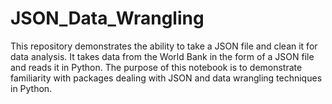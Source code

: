 # JSON_Data_Wrangling

This repository demonstrates the ability to take a JSON file and clean it for data analysis. It takes data from the World Bank in the form of a JSON file and reads it in Python. The purpose of this notebook is to demonstrate familiarity with packages dealing with JSON and data wrangling techniques in Python.
